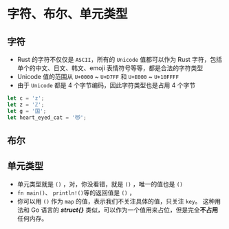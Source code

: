 # 字符、布尔、单元类型

## 字符

- Rust 的字符不仅仅是 `ASCII`，所有的 `Unicode` 值都可以作为 Rust 字符，包括单个的中文、日文、韩文、emoji 表情符号等等，都是合法的字符类型
- Unicode 值的范围从 `U+0000` ~ `U+D7FF` 和 `U+E000` ~ `U+10FFFF`
- 由于 `Unicode` 都是 4 个字节编码，因此字符类型也是占用 4 个字节

```rust
let c = 'z';
let z = 'ℤ';
let g = '国';
let heart_eyed_cat = '😻';
```

## 布尔

## 单元类型

- 单元类型就是 `()` ，对，你没看错，就是 `()` ，唯一的值也是 `()` 
- `fn main()`、 `println!()`等的返回值是 `()` ，
- 你可以用 `()` 作为 `map` 的值，表示我们不关注具体的值，只关注 `key`。 这种用法和 Go 语言的 ***struct{}*** 类似，可以作为一个值用来占位，但是完全**不占用**任何内存。









